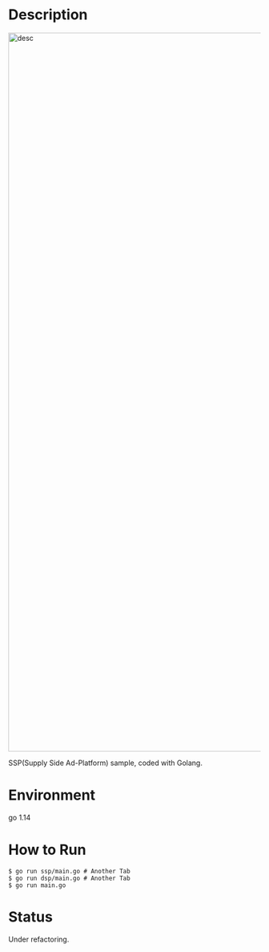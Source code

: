 # Description
<img width="1434" alt="desc" src="https://user-images.githubusercontent.com/34999578/100341348-ca3c4900-301f-11eb-900a-161a5fd8da49.png">

SSP(Supply Side Ad-Platform) sample, coded with Golang.

# Environment
go 1.14

# How to Run
```shell
$ go run ssp/main.go # Another Tab
$ go run dsp/main.go # Another Tab
$ go run main.go
```

# Status
Under refactoring.
